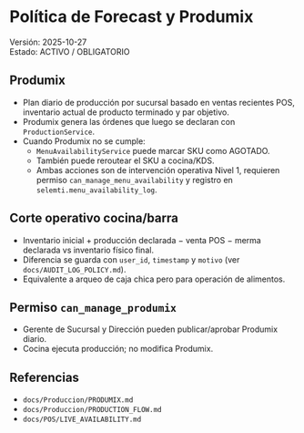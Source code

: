 # Política de Forecast y Produmix
Versión: 2025-10-27  
Estado: ACTIVO / OBLIGATORIO

## Produmix
- Plan diario de producción por sucursal basado en ventas recientes POS, inventario actual de producto terminado y par objetivo.
- Produmix genera las órdenes que luego se declaran con `ProductionService`.
- Cuando Produmix no se cumple:
  - `MenuAvailabilityService` puede marcar SKU como AGOTADO.
  - También puede reroutear el SKU a cocina/KDS.
  - Ambas acciones son de intervención operativa Nivel 1, requieren permiso `can_manage_menu_availability` y registro en `selemti.menu_availability_log`.

## Corte operativo cocina/barra
- Inventario inicial + producción declarada − venta POS − merma declarada vs inventario físico final.
- Diferencia se guarda con `user_id`, `timestamp` y `motivo` (ver `docs/AUDIT_LOG_POLICY.md`).
- Equivalente a arqueo de caja chica pero para operación de alimentos.

## Permiso `can_manage_produmix`
- Gerente de Sucursal y Dirección pueden publicar/aprobar Produmix diario.  
- Cocina ejecuta producción; no modifica Produmix.

## Referencias
- `docs/Produccion/PRODUMIX.md`  
- `docs/Produccion/PRODUCTION_FLOW.md`  
- `docs/POS/LIVE_AVAILABILITY.md`

